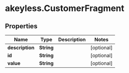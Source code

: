 # akeyless.CustomerFragment

## Properties

Name | Type | Description | Notes
------------ | ------------- | ------------- | -------------
**description** | **String** |  | [optional] 
**id** | **String** |  | [optional] 
**value** | **String** |  | [optional] 


